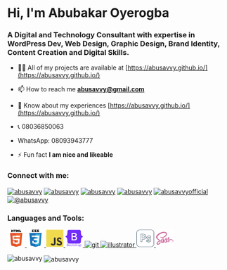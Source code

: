 # Hi, I'm Abubakar Oyerogba

### A Digital and Technology Consultant with expertise in WordPress Dev, Web Design, Graphic Design, Brand Identity, Content Creation and Digital Skills.



- 👨‍💻 All of my projects are available at [https://abusavvy.github.io/](https://abusavvy.github.io/)


- 📫 How to reach me **abusavvy@gmail.com**

- 📄 Know about my experiences [https://abusavvy.github.io/](https://abusavvy.github.io/)

- 📞 08036850063

- WhatsApp: 08093943777

- ⚡ Fun fact **I am nice and likeable**

<h3 align="left">Connect with me:</h3>
<p align="left">
<a href="https://codepen.io/abusavvy" target="blank"><img align="center" src="https://raw.githubusercontent.com/rahuldkjain/github-profile-readme-generator/master/src/images/icons/Social/codepen.svg" alt="abusavvy" height="30" width="40" /></a>
<a href="https://twitter.com/abusavvy" target="blank"><img align="center" src="https://raw.githubusercontent.com/rahuldkjain/github-profile-readme-generator/master/src/images/icons/Social/twitter.svg" alt="abusavvy" height="30" width="40" /></a>
<a href="https://linkedin.com/in/abusavvy" target="blank"><img align="center" src="https://raw.githubusercontent.com/rahuldkjain/github-profile-readme-generator/master/src/images/icons/Social/linked-in-alt.svg" alt="abusavvy" height="30" width="40" /></a>
<a href="https://fb.com/abusavvy" target="blank"><img align="center" src="https://raw.githubusercontent.com/rahuldkjain/github-profile-readme-generator/master/src/images/icons/Social/facebook.svg" alt="abusavvy" height="30" width="40" /></a>
<a href="https://instagram.com/abusavvyofficial" target="blank"><img align="center" src="https://raw.githubusercontent.com/rahuldkjain/github-profile-readme-generator/master/src/images/icons/Social/instagram.svg" alt="abusavvyofficial" height="30" width="40" /></a>
<a href="https://medium.com/@abusavvy" target="blank"><img align="center" src="https://raw.githubusercontent.com/rahuldkjain/github-profile-readme-generator/master/src/images/icons/Social/medium.svg" alt="@abusavvy" height="30" width="40" /></a>
</p>

<h3 align="left">Languages and Tools:</h3>
<p align="left"><a href="https://www.w3.org/html/" target="_blank" rel="noreferrer"> <img src="https://raw.githubusercontent.com/devicons/devicon/master/icons/html5/html5-original-wordmark.svg" alt="html5" width="40" height="40"/> </a> <a href="https://www.w3schools.com/css/" target="_blank" rel="noreferrer"> <img src="https://raw.githubusercontent.com/devicons/devicon/master/icons/css3/css3-original-wordmark.svg" alt="css3" width="40" height="40"/></a><a href="https://developer.mozilla.org/en-US/docs/Web/JavaScript" target="_blank" rel="noreferrer"> <img src="https://raw.githubusercontent.com/devicons/devicon/master/icons/javascript/javascript-original.svg" alt="javascript" width="40" height="40"/> </a><a href="https://getbootstrap.com" target="_blank" rel="noreferrer"> <img src="https://raw.githubusercontent.com/devicons/devicon/master/icons/bootstrap/bootstrap-plain-wordmark.svg" alt="bootstrap" width="40" height="40"/> </a> <a href="https://git-scm.com/" target="_blank" rel="noreferrer"> <img src="https://www.vectorlogo.zone/logos/git-scm/git-scm-icon.svg" alt="git" width="40" height="40"/> </a>  <a href="https://www.adobe.com/in/products/illustrator.html" target="_blank" rel="noreferrer"> <img src="https://www.vectorlogo.zone/logos/adobe_illustrator/adobe_illustrator-icon.svg" alt="illustrator" width="40" height="40"/> </a><a href="https://www.photoshop.com/en" target="_blank" rel="noreferrer"> <img src="https://raw.githubusercontent.com/devicons/devicon/master/icons/photoshop/photoshop-line.svg" alt="photoshop" width="40" height="40"/> </a> <a href="https://sass-lang.com" target="_blank" rel="noreferrer"> <img src="https://raw.githubusercontent.com/devicons/devicon/master/icons/sass/sass-original.svg" alt="sass" width="40" height="40"/> </a></p>

<p><img align="left" src="https://github-readme-stats.vercel.app/api/top-langs?username=abusavvy&show_icons=true&locale=en&layout=compact" alt="abusavvy" /></p>

<p>&nbsp;<img align="center" src="https://github-readme-stats.vercel.app/api?username=abusavvy&show_icons=true&locale=en" alt="abusavvy" /></p>
